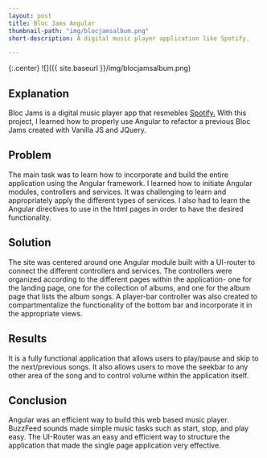 ```yaml
---
layout: post
title: Bloc Jams Angular
thumbnail-path: "img/blocjamsalbum.png"
short-description: A digital music player application like Spotify.

---
```


{:.center}
![]({{ site.baseurl }}/img/blocjamsalbum.png)

## Explanation

Bloc Jams is a digital music player app that resmebles <a href="https://www.spotify.com/us/">Spotify.</a> With this project, I learned how to properly use Angular to refactor a previous Bloc Jams created with Vanilla JS and JQuery. 


## Problem

The main task was to learn how to incorporate and build the entire application using the Angular framework. I learned how to initiate Angular modules, controllers and services. It was challenging to learn and appropriately apply the different types of services. I also had to learn the Angular directives to use in the html pages in order to have the desired functionality.

## Solution

The site was centered around one Angular module built with a UI-router to connect the different controllers and services. The controllers were organized according to the different pages within the application- one for the landing page, one for the collection of albums, and one for the album page that lists the album songs. A player-bar controller was also created to compartmentalize the functionality of the bottom bar and incorporate it in the appropriate views.


## Results

It is a fully functional application that allows users to play/pause and skip to the next/previous songs. It also allows users to move the seekbar to any other area of the song and to control volume within the application itself. 


## Conclusion

Angular was an efficient way to build this web based music player. BuzzFeed sounds made simple music tasks such as start, stop, and play easy. The UI-Router was an easy and efficient way to structure the application that made the single page application very effective.